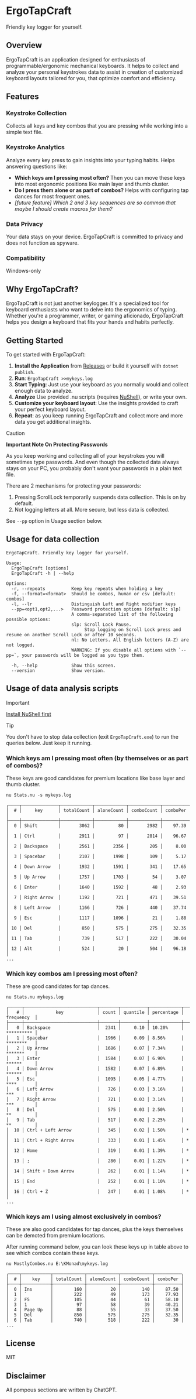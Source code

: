 # ErgoTapCraft

Friendly key logger for yourself.

## Overview

ErgoTapCraft is an application designed for enthusiasts of programmable/ergonomic mechanical keyboards.
It helps to collect and analyze your personal keystrokes data to assist in creation of customized keyboard
layouts tailored for you, that optimize comfort and efficiency.

## Features

### Keystroke Collection

Collects all keys and key combos that you are pressing while working into a simple text file.

### Keystroke Analytics

Analyze every key press to gain insights into your typing habits. Helps answering questions like:

- **Which keys am I pressing most often?**
  Then you can move these keys into most ergonomic positions like main layer and thumb cluster.
- **Do I press them alone or as part of combos?** Helps with configuring tap dances for most frequent ones.
- *[future feature] Which 2 and 3 key sequences are so common that maybe I should create macros for them?*

### Data Privacy

Your data stays on your device. ErgoTapCraft is committed to privacy and does not function as spyware.

### Compatibility

Windows-only

## Why ErgoTapCraft?

ErgoTapCraft is not just another keylogger. It's a specialized tool for keyboard enthusiasts who want to
delve into the ergonomics of typing. Whether you're a programmer, writer, or gaming aficionado,
ErgoTapCraft helps you design a keyboard that fits your hands and habits perfectly.

## Getting Started

To get started with ErgoTapCraft:

1. **Install the Application** from [Releases](https://github.com/Dimagog/ErgoTapCraft/releases) or build it yourself with `dotnet publish`.
2. **Run**: `ErgoTapCraft >>mykeys.log`
3. **Start Typing**: Just use your keyboard as you normally would and collect enough data to analyze.
4. **Analyze** Use provided .nu scripts (requires [NuShell](https://www.nushell.sh/)), or write your own.
5. **Customize your keyboard layout**: Use the insights provided to craft your perfect keyboard layout.
6. **Repeat**: as you keep running ErgoTapCraft and collect more and more data you get additional insights.

> [!CAUTION]
> **Important Note On Protecting Passwords**
>
> As you keep working and collecting all of your keystrokes you will sometimes type passwords.
> And even though the collected data always stays on your PC, you probably don't want your passwords
> in a plain text file.
>
> There are 2 mechanisms for protecting your passwords:
>
> 1. Pressing ScrollLock temporarily suspends data collection. This is on by default.
> 2. Not logging letters at all. More secure, but less data is collected.
>
> See `--pp` option in Usage section below.

## Usage for data collection

```text
ErgoTapCraft. Friendly key logger for yourself.

Usage:
  ErgoTapCraft [options]
  ErgoTapCraft -h | --help

Options:
  -r, --repeats          Keep key repeats when holding a key
  -f, --format=<format>  Should be combos, human or csv [default: combos]
  -l, --lr               Distinguish Left and Right modifier keys
  --pp=<opt1,opt2,...>   Password protection options [default: slp]
                         A comma-separated list of the following possible options:
                         slp: Scroll Lock Pause.
                              Stop logging on Scroll Lock press and resume on another Scroll Lock or after 10 seconds.
                         nl: No Letters. All English letters (A-Z) are not logged.
                         WARNING: If you disable all options with `--pp=`, your passwords will be logged as you type them.

  -h, --help             Show this screen.
  --version              Show version.

```

## Usage of data analysis scripts

> [!IMPORTANT]
> [Install NuShell first](https://www.nushell.sh/book/installation.html)

> [!TIP]
> You don't have to stop data collection (exit `ErgoTapCraft.exe`) to run the queries below.
> Just keep it running.

### Which keys am I pressing most often (by themselves or as part of combos)?

These keys are good candidates for premium locations like base layer and thumb cluster.

```nushell
nu Stats.nu -s mykeys.log
```

```text
╭────┬──────────────┬────────────┬────────────┬────────────┬──────────╮
│  # │     key      │ totalCount │ aloneCount │ comboCount │ comboPer │
├────┼──────────────┼────────────┼────────────┼────────────┼──────────┤
│  0 │ Shift        │       3062 │         80 │       2982 │    97.39 │
│  1 │ Ctrl         │       2911 │         97 │       2814 │    96.67 │
│  2 │ Backspace    │       2561 │       2356 │        205 │     8.00 │
│  3 │ Spacebar     │       2107 │       1998 │        109 │     5.17 │
│  4 │ Down Arrow   │       1932 │       1591 │        341 │    17.65 │
│  5 │ Up Arrow     │       1757 │       1703 │         54 │     3.07 │
│  6 │ Enter        │       1640 │       1592 │         48 │     2.93 │
│  7 │ Right Arrow  │       1192 │        721 │        471 │    39.51 │
│  8 │ Left Arrow   │       1166 │        726 │        440 │    37.74 │
│  9 │ Esc          │       1117 │       1096 │         21 │     1.88 │
│ 10 │ Del          │        850 │        575 │        275 │    32.35 │
│ 11 │ Tab          │        739 │        517 │        222 │    30.04 │
│ 12 │ Alt          │        524 │         20 │        504 │    96.18 │
...
```

### Which key combos am I pressing most often?

These are good candidates for tap dances.

```nushell
nu Stats.nu mykeys.log
```

```text
╭─────┬────────────────────────────┬───────┬──────────┬────────────┬────────────╮
│   # │            key             │ count │ quantile │ percentage │ frequency  │
├─────┼────────────────────────────┼───────┼──────────┼────────────┼────────────┤
│   0 │ Backspace                  │  2341 │     0.10 │ 10.20%     │ ********** │
│   1 │ Spacebar                   │  1966 │     0.09 │ 8.56%      │ ********   │
│   2 │ Up Arrow                   │  1686 │     0.07 │ 7.34%      │ *******    │
│   3 │ Enter                      │  1584 │     0.07 │ 6.90%      │ ******     │
│   4 │ Down Arrow                 │  1582 │     0.07 │ 6.89%      │ ******     │
│   5 │ Esc                        │  1095 │     0.05 │ 4.77%      │ ****       │
│   6 │ Left Arrow                 │   726 │     0.03 │ 3.16%      │ ***        │
│   7 │ Right Arrow                │   721 │     0.03 │ 3.14%      │ ***        │
│   8 │ Del                        │   575 │     0.03 │ 2.50%      │ **         │
│   9 │ Tab                        │   517 │     0.02 │ 2.25%      │ **         │
│  10 │ Ctrl + Left Arrow          │   345 │     0.02 │ 1.50%      │ *          │
│  11 │ Ctrl + Right Arrow         │   333 │     0.01 │ 1.45%      │ *          │
│  12 │ Home                       │   319 │     0.01 │ 1.39%      │ *          │
│  13 │ ;                          │   280 │     0.01 │ 1.22%      │ *          │
│  14 │ Shift + Down Arrow         │   262 │     0.01 │ 1.14%      │ *          │
│  15 │ End                        │   252 │     0.01 │ 1.10%      │ *          │
│  16 │ Ctrl + Z                   │   247 │     0.01 │ 1.08%      │ *          │
...
```

### Which keys am I using almost exclusively in combos?

These are also good candidates for tap dances, plus the keys themselves can be demoted from premium locations.

After running command below, you can look these keys up in table above to see which combos
contain these keys.

```nushell
nu MostlyCombos.nu E:\KMonad\mykeys.log
```

```text
╭────┬───────────┬────────────┬────────────┬────────────┬──────────╮
│  # │    key    │ totalCount │ aloneCount │ comboCount │ comboPer │
├────┼───────────┼────────────┼────────────┼────────────┼──────────┤
│  0 │ Ins       │        160 │         20 │        140 │    87.50 │
│  1 │ `         │        222 │         49 │        173 │    77.93 │
│  2 │ F5        │        105 │         44 │         61 │    58.10 │
│  3 │ 1         │         97 │         58 │         39 │    40.21 │
│  4 │ Page Up   │         88 │         55 │         33 │    37.50 │
│  5 │ Del       │        850 │        575 │        275 │    32.35 │
│  6 │ Tab       │        740 │        518 │        222 │       30 │
...
```

## License

MIT

## Disclaimer

All pompous sections are written by ChatGPT.
